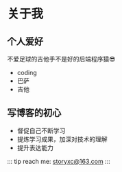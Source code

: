 # 关于我

## 个人爱好
不爱足球的吉他手不是好的后端程序猿:sunglasses:
- coding
- 巴萨
- 吉他


## 写博客的初心
- 督促自己不断学习
- 提炼学习成果，加深对技术的理解
- 提升表达能力


::: tip reach me:
storyxc@163.com
:::